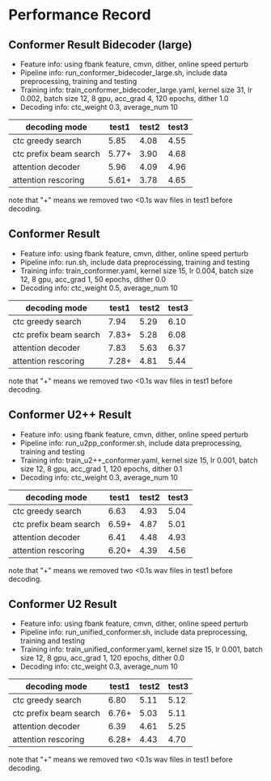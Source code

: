 # Performance Record

## Conformer Result Bidecoder (large)
* Feature info: using fbank feature, cmvn, dither, online speed perturb
* Pipeline info: run_conformer_bidecoder_large.sh, include data preprocessing, training and testing
* Training info: train_conformer_bidecoder_large.yaml, kernel size 31, lr 0.002, batch size 12, 8 gpu, acc_grad 4, 120 epochs, dither 1.0
* Decoding info: ctc_weight 0.3, average_num 10


| decoding mode                    | test1      | test2      | test3      |
|----------------------------------|------------|------------|------------|
| ctc greedy search                | 5.85       | 4.08       | 4.55       |
| ctc prefix beam search           | 5.77+      | 3.90       | 4.68       |
| attention decoder                | 5.96       | 4.09       | 4.96       |
| attention rescoring              | 5.61+      | 3.78       | 4.65       |

note that "+" means we removed two <0.1s wav files in test1 before decoding.



## Conformer Result

* Feature info: using fbank feature, cmvn, dither, online speed perturb
* Pipeline info: run.sh, include data preprocessing, training and testing
* Training info: train_conformer.yaml, kernel size 15, lr 0.004, batch size 12, 8 gpu, acc_grad 1, 50 epochs, dither 0.0
* Decoding info: ctc_weight 0.5, average_num 10


| decoding mode                    | test1      | test2      | test3      |
|----------------------------------|------------|------------|------------|
| ctc greedy search                | 7.94       | 5.29       | 6.10       |
| ctc prefix beam search           | 7.83+      | 5.28       | 6.08       |
| attention decoder                | 7.83       | 5.63       | 6.37       |
| attention rescoring              | 7.28+      | 4.81       | 5.44       |

note that "+" means we removed two <0.1s wav files in test1 before decoding.




## Conformer U2++ Result

* Feature info: using fbank feature, cmvn, dither, online speed perturb
* Pipeline info: run_u2pp_conformer.sh, include data preprocessing, training and testing
* Training info: train_u2++_conformer.yaml, kernel size 15, lr 0.001, batch size 12, 8 gpu, acc_grad 1, 120 epochs, dither 0.1
* Decoding info: ctc_weight 0.3, average_num 10


| decoding mode                    | test1      | test2      | test3      |
|----------------------------------|------------|------------|------------|
| ctc greedy search                | 6.63       | 4.93       | 5.04       |
| ctc prefix beam search           | 6.59+      | 4.87       | 5.01       |
| attention decoder                | 6.41       | 4.48       | 4.93       |
| attention rescoring              | 6.20+      | 4.39       | 4.56       |

note that "+" means we removed two <0.1s wav files in test1 before decoding.



## Conformer U2 Result


* Feature info: using fbank feature, cmvn, dither, online speed perturb
* Pipeline info: run_unified_conformer.sh, include data preprocessing, training and testing
* Training info: train_unified_conformer.yaml, kernel size 15, lr 0.001, batch size 12, 8 gpu, acc_grad 1, 120 epochs, dither 0.0
* Decoding info: ctc_weight 0.3, average_num 10


| decoding mode                    | test1      | test2      | test3      |
|----------------------------------|------------|------------|------------|
| ctc greedy search                | 6.80       | 5.11       | 5.12       |
| ctc prefix beam search           | 6.76+      | 5.03       | 5.11       |
| attention decoder                | 6.39       | 4.61       | 5.25       |
| attention rescoring              | 6.28+      | 4.43       | 4.70       |

note that "+" means we removed two <0.1s wav files in test1 before decoding.

